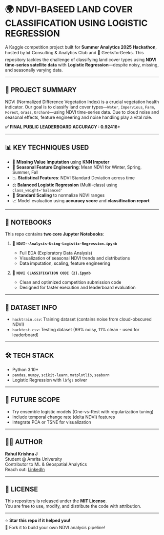 # 🌍 NDVI-BASEED LAND COVER CLASSIFICATION USING LOGISTIC REGRESSION
A Kaggle competition project built for **Summer Analytics 2025 Hackathon**, hosted by 📊 Consulting & Analytics Club and 🤖 GeeksforGeeks. This repository tackles the challenge of classifying land cover types using **NDVI time-series satellite data** with **Logistic Regression**—despite noisy, missing, and seasonally varying data.

---

## 📁 PROJECT SUMMARY

NDVI (Normalized Difference Vegetation Index) is a crucial vegetation health indicator. Our goal is to classify land cover types—`Water`, `Impervious`, `Farm`, `Forest`, `Grass`, `Orchard`—using NDVI time-series data. Due to cloud noise and seasonal effects, feature engineering and noise handling play a vital role.

**✅ FINAL PUBLIC LEADERBOARD ACCURACY : 0.92416+**

---

## 📊 KEY TECHNIQUES USED

- 🧼 **Missing Value Imputation** using **KNN Imputer**
- 📆 **Seasonal Feature Engineering**: Mean NDVI for Winter, Spring, Summer, Fall
- 📉 **Statistical Features**: NDVI Standard Deviation across time
- ⚖️ **Balanced Logistic Regression** (Multi-class) using `class_weight='balanced'`
- 🔄 **Standard Scaling** to normalize NDVI ranges
- 📈 Model evaluation using **accuracy score** and **classification report**

---

## 🧪 NOTEBOOKS

This repo contains **two core Jupyter Notebooks**:

1. 📘 **`NDVI--Analysis-Using-Logistic-Regression.ipynb`**  
   - Full EDA (Exploratory Data Analysis)  
   - Visualization of seasonal NDVI trends and distributions  
   - Data imputation, scaling, feature engineering

2. 📘 **`NDVI CLASSIFICATION CODE (2).ipynb`**  
   - Clean and optimized competition submission code  
   - Designed for faster execution and leaderboard evaluation  

---

## 📂 DATASET INFO

- `hacktrain.csv`: Training dataset (contains noise from cloud-obscured NDVI)
- `hacktest.csv`: Testing dataset (89% noisy, 11% clean - used for leaderboard)

---

## 🛠️ TECH STACK

- Python 3.10+
- `pandas`, `numpy`, `scikit-learn`, `matplotlib`, `seaborn`
- Logistic Regression with `lbfgs` solver

---

## 🔮 FUTURE SCOPE

- Try ensemble logistic models (One-vs-Rest with regularization tuning)
- Include temporal change rate (delta NDVI) features
- Integrate PCA or TSNE for visualization

---

## 🧑‍💻 AUTHOR

**Rahul Krishna J**  
Student @ Amrita University  
Contributor to ML & Geospatial Analytics  
Reach out: [LinkedIn](https://www.linkedin.com/in/rahulkrishnaj)

---

## 📜 LICENSE

This repository is released under the **MIT License**.  
You are free to use, modify, and distribute the code with attribution.

---

⭐ **Star this repo if it helped you!**  
🔁 Fork it to build your own NDVI analysis pipeline!
